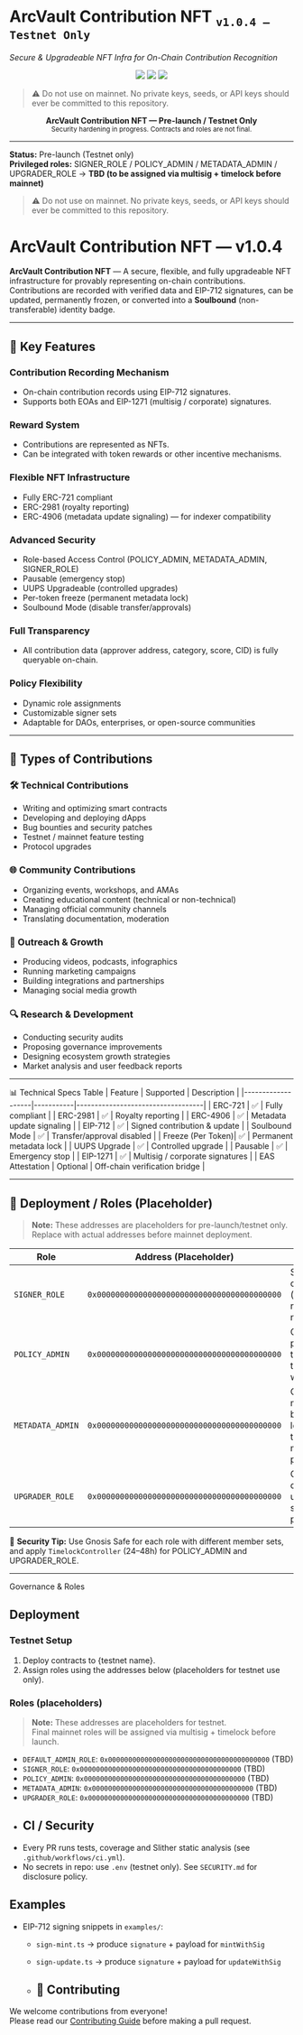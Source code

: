 <p align="center">
  <h1>ArcVault Contribution NFT <sub><code>v1.0.4 – Testnet Only</code></sub></h1>
  <i>Secure & Upgradeable NFT Infra for On-Chain Contribution Recognition</i>
</p>

<p align="center">
  <img src="https://img.shields.io/badge/status-Testnet_Only-orange">
  <img src="https://img.shields.io/badge/license-MIT-green">
  <img src="https://img.shields.io/badge/security-Hardening_in_progress-red">
</p>

> ⚠️ Do not use on mainnet. No private keys, seeds, or API keys should ever be committed to this repository.
<p align="center">
  <b>ArcVault Contribution NFT — Pre-launch / Testnet Only</b><br>
  <sub>Security hardening in progress. Contracts and roles are not final.</sub>
</p>

---

**Status:** Pre-launch (Testnet only)  
**Privileged roles:** SIGNER_ROLE / POLICY_ADMIN / METADATA_ADMIN / UPGRADER_ROLE → **TBD (to be assigned via multisig + timelock before mainnet)**

> ⚠️ Do not use on mainnet. No private keys, seeds, or API keys should ever be committed to this repository.


# ArcVault Contribution NFT — v1.0.4

**ArcVault Contribution NFT** — A secure, flexible, and fully upgradeable NFT infrastructure for provably representing on-chain contributions.  
Contributions are recorded with verified data and EIP-712 signatures, can be updated, permanently frozen, or converted into a **Soulbound** (non-transferable) identity badge.

---

## 🚀 Key Features

### Contribution Recording Mechanism
- On-chain contribution records using EIP-712 signatures.
- Supports both EOAs and EIP-1271 (multisig / corporate) signatures.

### Reward System
- Contributions are represented as NFTs.
- Can be integrated with token rewards or other incentive mechanisms.

### Flexible NFT Infrastructure
- Fully ERC-721 compliant  
- ERC-2981 (royalty reporting)  
- ERC-4906 (metadata update signaling) — for indexer compatibility

### Advanced Security
- Role-based Access Control (POLICY_ADMIN, METADATA_ADMIN, SIGNER_ROLE)  
- Pausable (emergency stop)  
- UUPS Upgradeable (controlled upgrades)  
- Per-token freeze (permanent metadata lock)  
- Soulbound Mode (disable transfer/approvals)

### Full Transparency
- All contribution data (approver address, category, score, CID) is fully queryable on-chain.

### Policy Flexibility
- Dynamic role assignments
- Customizable signer sets
- Adaptable for DAOs, enterprises, or open-source communities

---

## 📌 Types of Contributions

### 🛠 Technical Contributions
- Writing and optimizing smart contracts
- Developing and deploying dApps
- Bug bounties and security patches
- Testnet / mainnet feature testing
- Protocol upgrades

### 🌐 Community Contributions
- Organizing events, workshops, and AMAs
- Creating educational content (technical or non-technical)
- Managing official community channels
- Translating documentation, moderation

### 📢 Outreach & Growth
- Producing videos, podcasts, infographics
- Running marketing campaigns
- Building integrations and partnerships
- Managing social media growth

### 🔍 Research & Development
- Conducting security audits
- Proposing governance improvements
- Designing ecosystem growth strategies
- Market analysis and user feedback reports

---

📊 Technical Specs Table
| Feature           | Supported | Description                       |
|-------------------|-----------|-----------------------------------|
| ERC-721           | ✅         | Fully compliant                   |
| ERC-2981          | ✅         | Royalty reporting                 |
| ERC-4906          | ✅         | Metadata update signaling         |
| EIP-712           | ✅         | Signed contribution & update      |
| Soulbound Mode    | ✅         | Transfer/approval disabled        |
| Freeze (Per Token)| ✅         | Permanent metadata lock           |
| UUPS Upgrade      | ✅         | Controlled upgrade                 |
| Pausable          | ✅         | Emergency stop                    |
| EIP-1271          | ✅         | Multisig / corporate signatures   |
| EAS Attestation   | Optional  | Off-chain verification bridge     |

---

## 🚀 Deployment / Roles (Placeholder)

> **Note:** These addresses are placeholders for pre-launch/testnet only. Replace with actual addresses before mainnet deployment.

| Role              | Address (Placeholder)       | Description |
|-------------------|-----------------------------|-------------|
| `SIGNER_ROLE`     | `0x0000000000000000000000000000000000000000` | Signs verified contributions (multisig recommended, no timelock). |
| `POLICY_ADMIN`    | `0x0000000000000000000000000000000000000000` | Controls pause/SBT toggle; assign to a multisig with timelock. |
| `METADATA_ADMIN`  | `0x0000000000000000000000000000000000000000` | Can update metadata before freeze; lower threshold multisig possible. |
| `UPGRADER_ROLE`   | `0x0000000000000000000000000000000000000000` | Controls contract upgrades; separate from policy admin. |

📌 **Security Tip:** Use Gnosis Safe for each role with different member sets, and apply `TimelockController` (24–48h) for POLICY_ADMIN and UPGRADER_ROLE.

---
Governance & Roles
## Deployment

### Testnet Setup
1. Deploy contracts to {testnet name}.
2. Assign roles using the addresses below (placeholders for testnet use only).

### Roles (placeholders)

> **Note:** These addresses are placeholders for testnet.  
> Final mainnet roles will be assigned via multisig + timelock before launch.

- `DEFAULT_ADMIN_ROLE`: `0x0000000000000000000000000000000000000000` (TBD)
- `SIGNER_ROLE`: `0x0000000000000000000000000000000000000000` (TBD)
- `POLICY_ADMIN`: `0x0000000000000000000000000000000000000000` (TBD)
- `METADATA_ADMIN`: `0x0000000000000000000000000000000000000000` (TBD)
- `UPGRADER_ROLE`: `0x0000000000000000000000000000000000000000` (TBD)
- ## CI / Security
- Every PR runs tests, coverage and Slither static analysis (see `.github/workflows/ci.yml`).
- No secrets in repo: use `.env` (testnet only). See `SECURITY.md` for disclosure policy.

## Examples
- EIP-712 signing snippets in `examples/`:
  - `sign-mint.ts` → produce `signature` + payload for `mintWithSig`
  - `sign-update.ts` → produce `signature` + payload for `updateWithSig`
 
  - ## 🤝 Contributing

We welcome contributions from everyone!  
Please read our [Contributing Guide](.github/CONTRIBUTING.md) before making a pull request.
